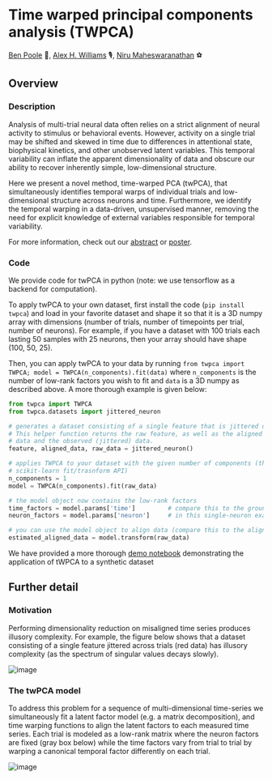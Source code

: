 # Time warped principal components analysis (TWPCA)

[Ben Poole](https://cs.stanford.edu/~poole/) :beer:, [Alex H. Williams](http://alexhwilliams.info/) :studio_microphone:, [Niru Maheswaranathan](http://niru.org/) :soccer:

## Overview

### Description
Analysis of multi-trial neural data often relies on a strict alignment of neural activity to stimulus or behavioral events. However, activity on a single trial may be shifted and skewed in time due to differences in attentional state, biophysical kinetics, and other unobserved latent variables. This temporal variability can inflate the apparent dimensionality of data and obscure our ability to recover inherently simple, low-dimensional structure.

Here we present a novel method, time-warped PCA (twPCA), that simultaneously identifies temporal warps of individual trials and low-dimensional structure across neurons and time. Furthermore, we identify the temporal warping in a data-driven, unsupervised manner, removing the need for explicit knowledge of external variables responsible for temporal variability.

For more information, check out our [abstract](http://cs.stanford.edu/~poole/warptour.pdf) or [poster](http://cs.stanford.edu/~poole/twpca_poster.pdf).

### Code
We provide code for twPCA in python (note: we use tensorflow as a backend for computation).

To apply twPCA to your own dataset, first install the code (`pip install twpca`) and load in your favorite dataset and shape it so that it is a 3D numpy array with dimensions (number of trials, number of timepoints per trial, number of neurons). For example, if you have a dataset with 100 trials each lasting 50 samples with 25 neurons, then your array should have shape (100, 50, 25).

Then, you can apply twPCA to your data by running `from twpca import TWPCA; model = TWPCA(n_components).fit(data)` where `n_components` is the number of low-rank factors you wish to fit and `data` is a 3D numpy as described above. A more thorough example is given below:

```python
from twpca import TWPCA
from twpca.datasets import jittered_neuron

# generates a dataset consisting of a single feature that is jittered on every trial.
# This helper function returns the raw feature, as well as the aligned (ground truth)
# data and the observed (jittered) data.
feature, aligned_data, raw_data = jittered_neuron()

# applies TWPCA to your dataset with the given number of components (this follows the
# scikit-learn fit/trasnform API)
n_components = 1
model = TWPCA(n_components).fit(raw_data)

# the model object now contains the low-rank factors
time_factors = model.params['time']         # compare this to the ground truth feature
neuron_factors = model.params['neuron']     # in this single-neuron example, this will be a scalar

# you can use the model object to align data (compare this to the aligned_data from above)
estimated_aligned_data = model.transform(raw_data)
```

We have provided a more thorough [demo notebook]() demonstrating the application of tWPCA to a synthetic dataset

## Further detail

### Motivation
Performing dimensionality reduction on misaligned time series produces illusory complexity. For example, the figure below shows that a dataset consisting of a single feature jittered across trials (red data) has illusory complexity (as the spectrum of singular values decays slowly).

![image](https://cloud.githubusercontent.com/assets/636625/23191412/430db774-f852-11e6-8176-8ea55d772d87.png)

### The twPCA model
To address this problem for a sequence of multi-dimensional time-series we simultaneously fit a latent factor model (e.g. a matrix decomposition), and time warping functions to align the latent factors to each measured time series. Each trial is modeled as a low-rank matrix where the neuron factors are fixed (gray box below) while the time factors vary from trial to trial by warping a canonical temporal factor differently on each trial.

![image](https://cloud.githubusercontent.com/assets/636625/23193786/866b0910-f85f-11e6-9987-948c8600c5ea.png)
